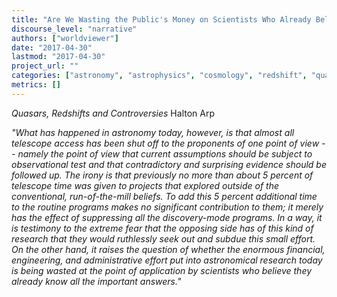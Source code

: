 ```yaml
---
title: "Are We Wasting the Public's Money on Scientists Who Already Believe they Know All the Important Answers?"
discourse_level: "narrative"
authors: ["worldviewer"]
date: "2017-04-30"
lastmod: "2017-04-30"
project_url: ""
categories: ["astronomy", "astrophysics", "cosmology", "redshift", "quasars", "halton arp", "quasars, redshifts and controversies", "telescope time"]
metrics: []
---
```


_Quasars, Redshifts and Controversies_
Halton Arp

_"What has happened in astronomy today, however, is that almost all telescope access has been shut off to the proponents of one point of view -- namely the point of view that current assumptions should be subject to observational test and that contradictory and surprising evidence should be followed up. The irony is that previously no more than about 5 percent of telescope time was given to projects that explored outside of the conventional, run-of-the-mill beliefs. To add this 5 percent additional time to the routine programs makes no significant contribution to them; it merely has the effect of suppressing all the discovery-mode programs. In a way, it is testimony to the extreme fear that the opposing side has of this kind of research that they would ruthlessly seek out and subdue this small effort. On the other hand, it raises the question of whether the enormous financial, engineering, and administrative effort put into astronomical research today is being wasted at the point of application by scientists who believe they already know all the important answers."_